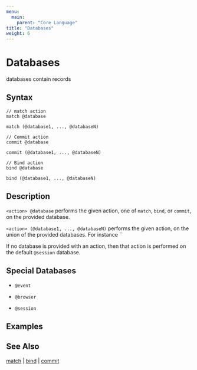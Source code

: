 ```yaml
---
menu:
  main:
    parent: "Core Language"
title: "Databases"
weight: 6
---
```


# Databases

databases contain records

## Syntax

```eve
// match action
match @database

match (@database1, ..., @databaseN)

// Commit action
commit @database

commit (@database1, ..., @databaseN)

// Bind action
bind @database

bind (@database1, ..., @databaseN)
```

## Description

`<action> @database` performs the given action, one of `match`, `bind`, or `commit`, on the provided database.

`<action> (@database1, ..., @databaseN)` performs the given action, on the union of the provided databases. For instance `` 

If no database is provided with an action, then that action is performed on the default `@session` database.

## Special Databases

- `@event`

- `@browser` 

- `@session`

## Examples



## See Also

[match](../match) | [bind](../bind) | [commit](../commit)